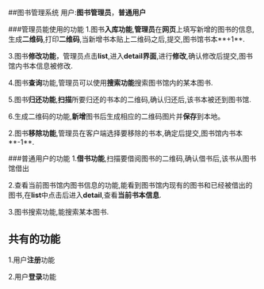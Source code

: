 ##图书管理系统
用户:**图书管理员**，**普通用户**

###管理员能使用的功能
1.图书**入库功能**,**管理员**在**网页**上填写新增的图书的信息,生成**二维码**,打印**二维码**,当新增书本贴上二维码之后,提交,图书馆书本**+1**.

3.图书**修改功能**，管理员点击**list**,进入**detail界面**,进行**修改**,确认修改后提交,图书馆内书本信息被修改.

4.图书**查询**功能,管理员可以使用**搜索功能**搜索图书馆内的某本图书.

5.图书**归还功能**,**扫描**所要归还的书本的二维码,确认归还后,该书本被还到图书馆.

6.生成二维码的功能,**新增**图书后生成相应的二维码图片并**保存**到本地。


2.图书**移除功能**,管理员在客户端选择要移除的书本,确定后提交,图书馆内书本**-1**.


###普通用户的功能
1.**借书功能**,扫描要借阅图书的二维码,确认借书后,该书从图书馆借出

2.查看当前图书馆内图书信息的功能,能看到图书馆内现有的图书和已经被借出的图书,在**list**中点击后进入**detail**,查看**当前书本信息**.

3.图书搜索功能,能搜索某本图书.


## 共有的功能

1.用户**注册**功能

2.用户**登录**功能














